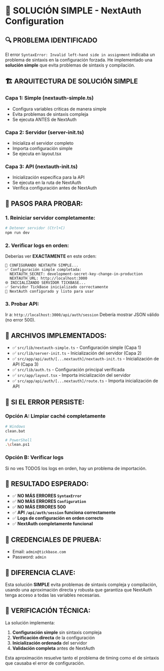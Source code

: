 # 🔧 SOLUCIÓN SIMPLE - NextAuth Configuration

## 🔍 PROBLEMA IDENTIFICADO

El error `SyntaxError: Invalid left-hand side in assignment` indicaba un problema de sintaxis en la configuración forzada. He implementado una **solución simple** que evita problemas de sintaxis y compilación.

## 🏗️ ARQUITECTURA DE SOLUCIÓN SIMPLE

### **Capa 1: Simple (nextauth-simple.ts)**
- Configura variables críticas de manera simple
- Evita problemas de sintaxis compleja
- Se ejecuta ANTES de NextAuth

### **Capa 2: Servidor (server-init.ts)**
- Inicializa el servidor completo
- Importa configuración simple
- Se ejecuta en layout.tsx

### **Capa 3: API (nextauth-init.ts)**
- Inicialización específica para la API
- Se ejecuta en la ruta de NextAuth
- Verifica configuración antes de NextAuth

## 🧪 PASOS PARA PROBAR:

### 1. Reiniciar servidor completamente:
```bash
# Detener servidor (Ctrl+C)
npm run dev
```

### 2. Verificar logs en orden:
Deberías ver **EXACTAMENTE** en este orden:
```
🔧 CONFIGURANDO NEXTAUTH SIMPLE...
✅ Configuración simple completada:
  NEXTAUTH_SECRET: development-secret-key-change-in-production
  NEXTAUTH_URL: http://localhost:3000
🌐 INICIALIZANDO SERVIDOR TICKBASE...
✅ Servidor TickBase inicializado correctamente
🔐 NextAuth configurado y listo para usar
```

### 3. Probar API:
Ir a: `http://localhost:3000/api/auth/session`
Debería mostrar JSON válido (no error 500).

## 🔧 ARCHIVOS IMPLEMENTADOS:

- ✅ `src/lib/nextauth-simple.ts` - Configuración simple (Capa 1)
- ✅ `src/lib/server-init.ts` - Inicialización del servidor (Capa 2)
- ✅ `src/app/api/auth/[...nextauth]/nextauth-init.ts` - Inicialización de API (Capa 3)
- ✅ `src/lib/auth.ts` - Configuración principal verificada
- ✅ `src/app/layout.tsx` - Importa inicialización del servidor
- ✅ `src/app/api/auth/[...nextauth]/route.ts` - Importa inicialización de API

## 🚨 SI EL ERROR PERSISTE:

### Opción A: Limpiar caché completamente
```bash
# Windows
clean.bat

# PowerShell
.\clean.ps1
```

### Opción B: Verificar logs
Si no ves TODOS los logs en orden, hay un problema de importación.

## 🎯 RESULTADO ESPERADO:

- ✅ **NO MÁS ERRORES `SyntaxError`**
- ✅ **NO MÁS ERRORES `Configuration`**
- ✅ **NO MÁS ERRORES 500**
- ✅ **API `/api/auth/session` funciona correctamente**
- ✅ **Logs de configuración en orden correcto**
- ✅ **NextAuth completamente funcional**

## 🔐 CREDENCIALES DE PRUEBA:

- Email: `admin@tickbase.com`
- Password: `admin`

## 🚀 DIFERENCIA CLAVE:

Esta solución **SIMPLE** evita problemas de sintaxis compleja y compilación, usando una aproximación directa y robusta que garantiza que NextAuth tenga acceso a todas las variables necesarias.

## 🔧 VERIFICACIÓN TÉCNICA:

La solución implementa:
1. **Configuración simple** sin sintaxis compleja
2. **Verificación directa** de la configuración
3. **Inicialización ordenada** del servidor
4. **Validación completa** antes de NextAuth

Esta aproximación resuelve tanto el problema de timing como el de sintaxis que causaba el error de configuración.
